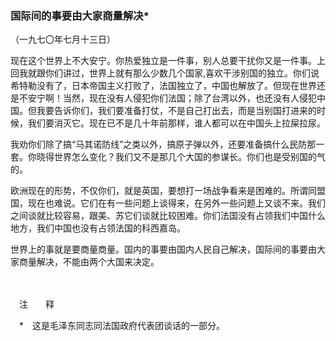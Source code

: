 ### **国际间的事要由大家商量解决**\*
（一九七〇年七月十三日）

现在这个世界上不大安宁。你热爱独立是一件事，别人总要干扰你又是一件事。上回我就跟你们讲过，世界上就有那么少数几个国家,喜欢干涉别国的独立。你们说希特勒没有了，日本帝国主义打败了，法国独立了，中国也解放了。但现在世界还是不安宁啊！当然，现在没有人侵犯你们法国；除了台湾以外，也还没有人侵犯中国。但我要告诉你们，我们要准备打仗，不是自己打出去，而是当别国打进来的时候，我们要消灭它。现在已不是几十年前那样，谁人都可以在中国头上拉屎拉尿。

我劝你们除了搞“马其诺防线”之类以外，搞原子弹以外，还要准备搞什么民防那一套。你晓得世界怎么变化？我们又不是那几个大国的参谋长。你们也是受别国的气的。

欧洲现在的形势，不仅你们，就是英国，要想打一场战争看来是困难的。所谓同盟国，现在也难说。它们在有一些问题上谈得来，在另外一些问题上又谈不来。我们之间谈就比较容易，跟美、苏它们谈就比较困难。你们法国没有占领我们中国什么地方，我们中国也没有占领法国的科西嘉岛。

世界上的事就是要商量商量。国内的事要由国内人民自己解决，国际间的事要由大家商量解决，不能由两个大国来决定。

　　

　注　　释　

　\*　这是毛泽东同志同法国政府代表团谈话的一部分。